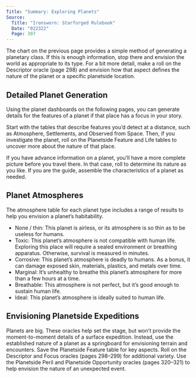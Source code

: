 ```yaml
---
Title: "Summary: Exploring Planets"
Source:
  Title: "Ironsworn: Starforged Rulebook"
  Date: "022322"
  Page: 307
---
```


The chart on the previous page provides a simple method of generating a planetary class. If this is enough information, stop there and envision the world as appropriate to its type. For a bit more detail, make a roll on the Descriptor oracle (page 298) and envision how that aspect defines the nature of the planet or a specific planetside location.

## Detailed Planet Generation

Using the planet dashboards on the following pages, you can generate details for the features of a planet if that place has a focus in your story.

Start with the tables that describe features you’d detect at a distance, such as Atmosphere, Settlements, and Observed from Space. Then, if you investigate the planet, roll on the Planetside Feature and Life tables to uncover more about the nature of that place.

If you have advance information on a planet, you’ll have a more complete picture before you travel there. In that case, roll to determine its nature as you like. If you are the guide, assemble the characteristics of a planet as needed.

## Planet Atmospheres

The atmosphere table for each planet type includes a range of results to help you envision a planet’s habitability.

  * None / thin: This planet is airless, or its atmosphere is so thin as to be useless for humans.
  * Toxic: This planet’s atmosphere is not compatible with human life. Exploring this place will require a sealed environment or breathing apparatus. Otherwise, survival is measured in minutes.
  * Corrosive: This planet’s atmosphere is deadly to humans. As a bonus, it can damage exposed skin, materials, plastics, and metals over time.
  * Marginal: It’s unhealthy to breathe this planet’s atmosphere for more than a few hours at a time.
  * Breathable: This atmosphere is not perfect, but it’s good enough to sustain human life.
  * Ideal: This planet’s atmosphere is ideally suited to human life.

## Envisioning Planetside Expeditions

Planets are big. These oracles help set the stage, but won’t provide the moment-to-moment details of a surface expedition. Instead, use the established nature of a planet as a springboard for envisioning terrain and encounters. Save the Planetside Feature table for key aspects. Roll on the Descriptor and Focus oracles (pages 298–299) for additional variety. Use the Planetside Peril and Planetside Opportunity oracles (pages 320–321) to help envision the nature of an unexpected event.
